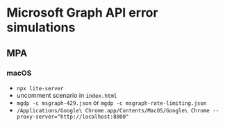 # Microsoft Graph API error simulations

## MPA

### macOS

- `npx lite-server`
- uncomment scenario in `index.html`
- `mgdp -c msgraph-429.json` or `mgdp -c msgraph-rate-limiting.json`
- `/Applications/Google\ Chrome.app/Contents/MacOS/Google\ Chrome --proxy-server="http://localhost:8000"`
